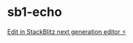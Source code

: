 # sb1-echo

[Edit in StackBlitz next generation editor ⚡️](https://stackblitz.com/~/github.com/anointednetworks/sb1-echo)